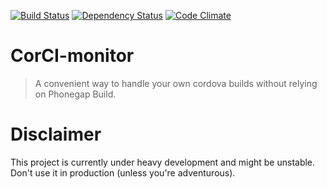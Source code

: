 [![Build Status](https://travis-ci.org/beevelop/corci-monitor.svg?branch=master)](https://travis-ci.org/beevelop/corci-monitor)
[![Dependency Status](https://gemnasium.com/beevelop/corci-monitor.svg)](https://gemnasium.com/beevelop/corci-monitor)
[![Code Climate](https://codeclimate.com/github/beevelop/corci-monitor/badges/gpa.svg)](https://codeclimate.com/github/beevelop/corci-monitor)

# CorCI-monitor

> A convenient way to handle your own cordova builds without relying on Phonegap Build.

# Disclaimer

This project is currently under heavy development and might be unstable. Don't use it in production (unless you're adventurous).
